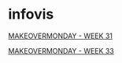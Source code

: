 # infovis
[MAKEOVERMONDAY - WEEK 31](https://ftiemroth.github.io/infovis/WEEK-31.html)

[MAKEOVERMONDAY - WEEK 33](https://ftiemroth.github.io/infovis/W33.html)
